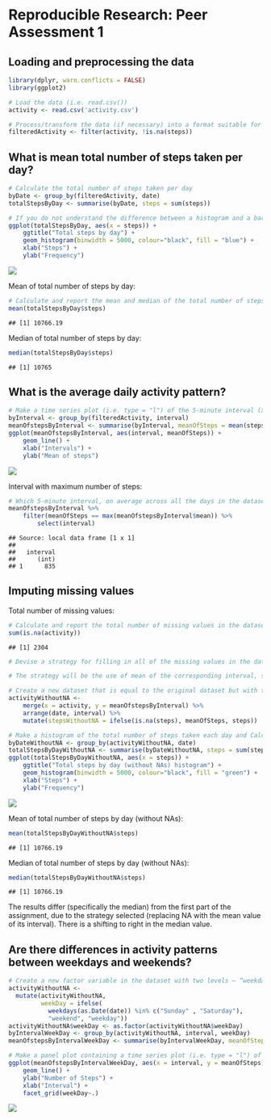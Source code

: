 # Reproducible Research: Peer Assessment 1


## Loading and preprocessing the data


```r
library(dplyr, warn.conflicts = FALSE)
library(ggplot2)

# Load the data (i.e. read.csv())
activity <- read.csv('activity.csv')

# Process/transform the data (if necessary) into a format suitable for your analysis
filteredActivity <- filter(activity, !is.na(steps))
```


## What is mean total number of steps taken per day?


```r
# Calculate the total number of steps taken per day
byDate <- group_by(filteredActivity, date)
totalStepsByDay <- summarise(byDate, steps = sum(steps))

# If you do not understand the difference between a histogram and a barplot, research the difference between them. Make a histogram of the total number of steps taken each day
ggplot(totalStepsByDay, aes(x = steps)) +
    ggtitle("Total steps by day") +
    geom_histogram(binwidth = 5000, colour="black", fill = "blue") +
    xlab("Steps") + 
    ylab("Frequency")
```

![](PA1_template_files/figure-html/unnamed-chunk-2-1.png) 

Mean of total number of steps by day: 

```r
# Calculate and report the mean and median of the total number of steps taken per day
mean(totalStepsByDay$steps)
```

```
## [1] 10766.19
```

Median of total number of steps by day: 

```r
median(totalStepsByDay$steps)
```

```
## [1] 10765
```

## What is the average daily activity pattern?


```r
# Make a time series plot (i.e. type = "l") of the 5-minute interval (x-axis) and the average number of steps taken, averaged across all days (y-axis)
byInterval <- group_by(filteredActivity, interval)
meanOfstepsByInterval <- summarise(byInterval, meanOfSteps = mean(steps))
ggplot(meanOfstepsByInterval, aes(interval, meanOfSteps)) + 
    geom_line() +
    xlab("Intervals") + 
    ylab("Mean of steps")
```

![](PA1_template_files/figure-html/unnamed-chunk-5-1.png) 

Interval with maximum number of steps:

```r
# Which 5-minute interval, on average across all the days in the dataset, contains the maximum number of steps?
meanOfstepsByInterval %>% 
    filter(meanOfSteps == max(meanOfstepsByInterval$mean)) %>%
        select(interval)
```

```
## Source: local data frame [1 x 1]
## 
##   interval
##      (int)
## 1      835
```

## Imputing missing values
Total number of missing values: 

```r
# Calculate and report the total number of missing values in the dataset (i.e. the total number of rows with NAs).
sum(is.na(activity))
```

```
## [1] 2304
```


```r
# Devise a strategy for filling in all of the missing values in the dataset. The strategy does not need to be sophisticated. For example, you could use the mean/median for that day, or the mean for that 5-minute interval, etc.

# The strategy will be the use of mean of the corresponding interval, stored in meanOfstepsByInterval.

# Create a new dataset that is equal to the original dataset but with the missing data filled in.
activityWithoutNA <- 
    merge(x = activity, y = meanOfstepsByInterval) %>% 
    arrange(date, interval) %>% 
    mutate(stepsWithoutNA = ifelse(is.na(steps), meanOfSteps, steps))

# Make a histogram of the total number of steps taken each day and Calculate and report the mean and median total number of steps taken per day. Do these values differ from the estimates from the first part of the assignment? What is the impact of imputing missing data on the estimates of the total daily number of steps?
byDateWithoutNA <- group_by(activityWithoutNA, date)
totalStepsByDayWithoutNA <- summarise(byDateWithoutNA, steps = sum(stepsWithoutNA))
ggplot(totalStepsByDayWithoutNA, aes(x = steps)) +
    ggtitle("Total steps by day (without NAs) histogram") +
    geom_histogram(binwidth = 5000, colour="black", fill = "green") +
    xlab("Steps") + 
    ylab("Frequency")
```

![](PA1_template_files/figure-html/unnamed-chunk-8-1.png) 

Mean of total number of steps by day (without NAs): 

```r
mean(totalStepsByDayWithoutNA$steps)
```

```
## [1] 10766.19
```

Median of total number of steps by day (without NAs): 

```r
median(totalStepsByDayWithoutNA$steps)
```

```
## [1] 10766.19
```
The results differ (specifically the median) from the first part of the assignment, due to the strategy selected (replacing NA with the mean value of its interval). There is a shifting to right in the median value.

## Are there differences in activity patterns between weekdays and weekends?


```r
# Create a new factor variable in the dataset with two levels – “weekday” and “weekend” indicating whether a given date is a weekday or weekend day.
activityWithoutNA <-
  mutate(activityWithoutNA, 
         weekDay = ifelse(
           weekdays(as.Date(date)) %in% c("Sunday" , "Saturday"), 
           "weekend", "weekday"))
activityWithoutNA$weekDay <- as.factor(activityWithoutNA$weekDay)
byIntervalWeekDay <- group_by(activityWithoutNA, interval, weekDay)
meanOfstepsByIntervalWeekDay <- summarise(byIntervalWeekDay, meanOfSteps = mean(stepsWithoutNA))

# Make a panel plot containing a time series plot (i.e. type = "l") of the 5-minute interval (x-axis) and the average number of steps taken, averaged across all weekday days or weekend days (y-axis). See the README file in the GitHub repository to see an example of what this plot should look like using simulated data.
ggplot(meanOfstepsByIntervalWeekDay, aes(x = interval, y = meanOfSteps), col(weekDay)) +
    geom_line() +
    ylab("Number of Steps") + 
    xlab("Interval") +
    facet_grid(weekDay~.)
```

![](PA1_template_files/figure-html/unnamed-chunk-11-1.png) 

